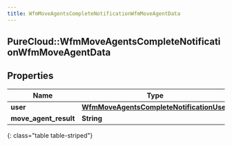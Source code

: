 ```yaml
---
title: WfmMoveAgentsCompleteNotificationWfmMoveAgentData
---
```

## PureCloud::WfmMoveAgentsCompleteNotificationWfmMoveAgentData

## Properties

|Name | Type | Description | Notes|
|------------ | ------------- | ------------- | -------------|
| **user** | [**WfmMoveAgentsCompleteNotificationUser**](WfmMoveAgentsCompleteNotificationUser.html) |  | [optional] |
| **move_agent_result** | **String** |  | [optional] |
{: class="table table-striped"}


